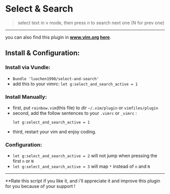 Select & Search
===
>	select text in v mode, then press n to search next one (N for prev one)

-------------------------------------------------------------------------------------------------------- 

you can also find this plugin in **www.vim.org [here](http://www.vim.org/scripts/script.php?script_id=4819)**.

Install & Configuration:
-------------------------------------------------------------------------------------------------------- 

### Install via Vundle:
- `Bundle 'luochen1990/select-and-search'`
- add this to your vimrc: `let g:select_and_search_active = 1`

### Install Manually:
- first, put `rainbow.vim`(this file) to dir `~/.vim/plugin` or `vimfiles/plugin`
- second, add the follow sentences to your `.vimrc` or `_vimrc` :
	```vim
	let g:select_and_search_active = 1
	```
- third, restart your vim and enjoy coding.

### Configuration:
- `let g:select_and_search_active = 2` will not jump when pressing the first `n` or `N`
- `let g:select_and_search_active = 3` will map `*` instead of `n` and `N`

-------------------------------------------------------------------------------------------------------- 
**Rate this script if you like it, 
and i'll appreciate it and improve this plugin for you because of your support ! 
 
